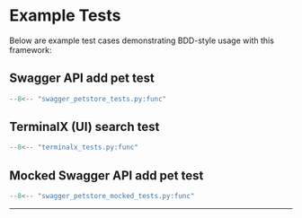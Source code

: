 # Example Tests

Below are example test cases demonstrating BDD-style usage with this framework:

## Swagger API add pet test

```python
--8<-- "swagger_petstore_tests.py:func"
```

## TerminalX (UI) search test

```python
--8<-- "terminalx_tests.py:func"
```

## Mocked Swagger API add pet test

```python
--8<-- "swagger_petstore_mocked_tests.py:func"
```
---
